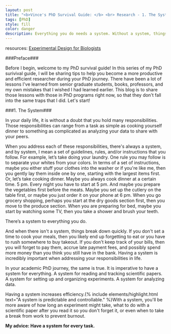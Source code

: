 ```yaml
---
layout: post
title: "<b>Vince's PhD Survival Guide: </b> <br> Research - 1. The System"
tags: [PhD]
style: fill
color: danger
description: Everything you do needs a system. Without a system, things break down.
---
```

resources: [Experimental Design for Biologists](https://www.amazon.com/Experimental-Design-Biologists-Second-David/dp/1621820416)

###Preface###

Before I begin, welcome to my PhD survival guide! In this series of my PhD surivival guide, I will be sharing tips to help you become a more productive and efficient researcher during your PhD journey. There have been a lot of lessons I've learned from senior graduate students, books, professors, and my own mistakes that I wished I had learned earlier. This blog is to share those lessons with those in PhD programs right now, so that they don't fall into the same traps that I did. Let's start!

###1. The System###

In your daily life, it is without a doubt that you hold many responsibilities. Those responsibilities can range from a task as simple as cooking yourself dinner to something as complicated as analyzing your data to share with your peers. 

When you address each of these responsibilities, there's always a system, and by system, I mean a set of guidelines, rules, and/or instructions that you follow. For example, let’s take doing your laundry. One rule you may follow is to separate your whites from your colors. In terms of a set of instructions, maybe you either stuff your clothes into the washer or if you're like me, then you gently lay them inside one by one, starting with the largest items first. Or, let’s take cooking dinner. Maybe you always cook dinner at a certain time. 5 pm. Every night you have to start at 5 pm. And maybe you prepare the vegetables first before the meats. Maybe you set up the cutlery on the table first, or maybe you just order it on your phone at 6 pm. When you go grocery shopping, perhaps you start at the dry goods section first, then you move to the produce section. When you are preparing for bed, maybe you start by watching some TV, then you take a shower and brush your teeth.

There’s a system to everything you do. 

And when there isn't a system, things break down quickly. If you don't set a time to cook your meals, then you likely end up forgetting to eat or you have to rush somewhere to buy takeout.  If you don't keep track of your bills, then you will forget to pay them, accrue late payment fees, and possibly spend more money than you think you still have in the bank. Having a system is incredibly important when addressing your responsibilities in life. 

In your academic PhD journey, the same is true. It is imperative to have a system for everything. A system for reading and tracking scientific papers. A system for setting up and organizing experiments. A system for analyzing data. 

Having a system increases efficiency.{% include elements/highlight.html text="A system is predictable and controllable." %}With a system, you'll be more aware of how long an experiment might take, what to do with a scientific paper after you read it so you don't forget it, or even when to take a break from work to prevent burnout. 

**My advice: Have a system for every task.**
